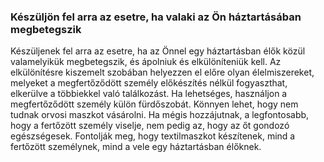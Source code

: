 ### Készüljön fel arra az esetre, ha valaki az Ön háztartásában megbetegszik 

 Készüljenek fel arra az esetre, ha az Önnel egy háztartásban élők közül valamelyikük megbetegszik, és ápolniuk és elkülöníteniük kell. Az elkülönítésre kiszemelt szobában helyezzen el előre olyan élelmiszereket, melyeket a megfertőződött személy előkészítés  nélkül fogyaszthat, elkerülve a többiekkel való találkozást. Ha lehetséges, használjon a megfertőződött személy külön fürdőszobát. Könnyen lehet, hogy nem tudnak orvosi maszkot vásárolni. Ha mégis hozzájutnak, a legfontosabb, hogy a fertőzött személy viselje, nem pedig az, hogy az őt gondozó egészségesek. Fontolják meg, hogy textilmaszkot készítenek, mind a fertőzött személynek, mind a vele egy háztartásban élőknek.
